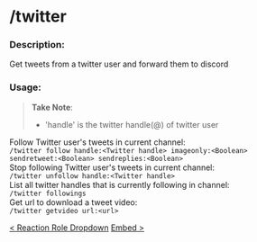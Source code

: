 # /twitter

### Description:

Get tweets from a twitter user and forward them to discord<br>

### Usage:

> **Take Note**:<br>
>
> -   'handle' is the twitter handle(@) of twitter user

Follow Twitter user's tweets in current channel:<br>
`/twitter follow handle:<Twitter handle> imageonly:<Boolean> sendretweet:<Boolean> sendreplies:<Boolean>`<br>
Stop following Twitter user's tweets in current channel:<br>
`/twitter unfollow handle:<Twitter handle>`<br>
List all twitter handles that is currently following in channel:<br>
`/twitter followings`<br>
Get url to download a tweet video:<br>
`/twitter getvideo url:<url>`<br>

<a class="button prev" href="./#/commands/utilitycommands/reactroledd" role="button">< Reaction Role Dropdown</a>
<a class="button next" href="./#/commands/utilitycommands/embed" role="button">Embed ></a>
